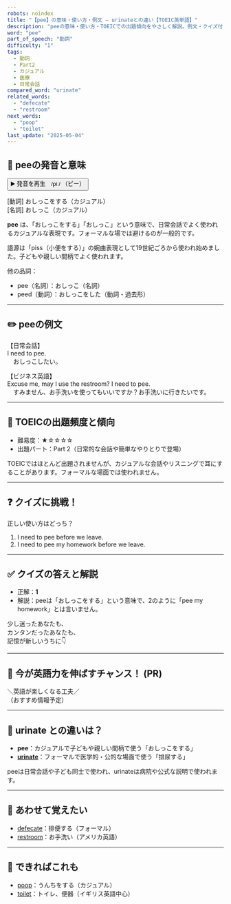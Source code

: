 ```yaml
---
robots: noindex
title: "【pee】の意味・使い方・例文 ― urinateとの違い【TOEIC英単語】"
description: "peeの意味・使い方・TOEICでの出題傾向をやさしく解説。例文・クイズ付きでurinateとの違いもわかりやすく学べます。"
word: "pee"
part_of_speech: "動詞"
difficulty: "1"
tags:
  - 動詞
  - Part2
  - カジュアル
  - 医療
  - 日常会話
compared_word: "urinate"
related_words:
  - "defecate"
  - "restroom"
next_words:
  - "poop"
  - "toilet"
last_update: "2025-05-04"
---
```


## 🔰 peeの発音と意味

<button class="play-audio" onclick="playTTS('pee')">
  <span class="play-audio-main">
    ▶️ 発音を再生　/piː/
  </span>
  <span class="play-audio-sub">
    （ピー）
  </span>
</button>

[動詞] おしっこをする（カジュアル）  
[名詞] おしっこ（カジュアル）

**pee** は、「おしっこをする」「おしっこ」という意味で、日常会話でよく使われるカジュアルな表現です。フォーマルな場では避けるのが一般的です。

語源は「piss（小便をする）」の婉曲表現として19世紀ごろから使われ始めました。子どもや親しい間柄でよく使われます。

他の品詞：  
- pee（名詞）：おしっこ（名詞）
- peed（動詞）：おしっこをした（動詞・過去形）

---

## ✏️ peeの例文

【日常会話】  
I need to pee.  
　おしっこしたい。

【ビジネス英語】  
Excuse me, may I use the restroom? I need to pee.  
　すみません、お手洗いを使ってもいいですか？お手洗いに行きたいです。

---

## 🎯 TOEICの出題頻度と傾向

- 難易度：★☆☆☆☆
- 出題パート：Part 2（日常的な会話や簡単なやりとりで登場）

TOEICではほとんど出題されませんが、カジュアルな会話やリスニングで耳にすることがあります。フォーマルな場面では使われません。

---

## ❓ クイズに挑戦！

正しい使い方はどっち？

1. I need to pee before we leave.  
2. I need to pee my homework before we leave.

---

## ✅ クイズの答えと解説

- 正解：**1**
- 解説：peeは「おしっこをする」という意味で、2のように「pee my homework」とは言いません。

少し迷ったあなたも、  
カンタンだったあなたも、  
記憶が新しいうちに👇️

---

## 🚀 今が英語力を伸ばすチャンス！ (PR)

<div class="info-center">
＼英語が楽しくなる工夫／<br>  
（おすすめ情報予定）
</div>

---

## 🤔  urinate との違いは？

- **pee**：カジュアルで子どもや親しい間柄で使う「おしっこをする」
- **[urinate](/word/urinate/)**：フォーマルで医学的・公的な場面で使う「排尿する」

peeは日常会話や子ども同士で使われ、urinateは病院や公式な説明で使われます。

---

## 🧩 あわせて覚えたい

- [defecate](/word/defecate/)：排便する（フォーマル）
- [restroom](/word/restroom/)：お手洗い（アメリカ英語）

---

## 📖 できればこれも

- [poop](/word/poop/)：うんちをする（カジュアル）
- [toilet](/word/toilet/)：トイレ、便器（イギリス英語中心）

<!-- cvid: aid45_bid25 -->

